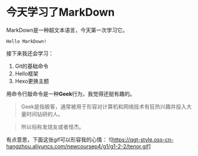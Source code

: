 # 今天学习了MarkDown

MarkDown是一种超文本语言，今天第一次学习它。

`Hello MarkDown!                      `

接下来我还会学习：

1. Git的基础命令
2. Hello框架
3. Hexo更换主题

用命令行敲命令是一种**Geek**行为，我觉得还挺有趣的。

>Geek是指极客，通常被用于形容对计算机和网络技术有狂热兴趣并投入大量时间钻研的人。

>所以俗称发烧友或者怪杰。

有点意思，下面这张gif可以形容我的心情：
![https://qgt-style.oss-cn-hangzhou.aliyuncs.com/newcoursep4/g1/g1-2-2/tenor.gif]

